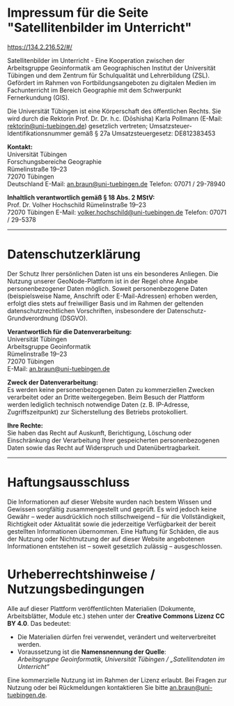 # Impressum für die Seite "Satellitenbilder im Unterricht"
https://134.2.216.52/#/

Satellitenbilder im Unterricht - Eine Kooperation zwischen der Arbeitsgruppe Geoinformatik am Geographischen Institut der Universität Tübingen und dem Zentrum für Schulqualität und Lehrerbildung (ZSL). Gefördert im Rahmen von Fortbildungsangeboten zu digitalen Medien im Fachunterricht im Bereich Geographie mit dem Schwerpunkt Fernerkundung (GIS).

Die Universität Tübingen ist eine Körperschaft des öffentlichen Rechts. Sie wird durch die Rektorin Prof. Dr. Dr. h.c. (Dōshisha) Karla Pollmann (E-Mail: rektorin@uni-tuebingen.de) gesetzlich vertreten; Umsatzsteuer-Identifikationsnummer gemäß § 27a Umsatzsteuergesetz: DE812383453

**Kontakt:**  
Universität Tübingen  
Forschungsbereiche Geographie  
Rümelinstraße 19–23  
72070 Tübingen  
Deutschland
E-Mail: [an.braun@uni-tuebingen.de](mailto:an.braun@uni-tuebingen.de)
Telefon: 07071 / 29-78940


**Inhaltlich verantwortlich gemäß § 18 Abs. 2 MStV:**  
Prof. Dr. Volher Hochschild
Rümelinstraße 19–23  
72070 Tübingen
E-Mail: [volker.hochschild@uni-tuebingen.de](mailto:volker.hochschild@uni-tuebingen.de)
Telefon: 07071 / 29-5378

---

# Datenschutzerklärung

Der Schutz Ihrer persönlichen Daten ist uns ein besonderes Anliegen. Die Nutzung unserer GeoNode-Plattform ist in der Regel ohne Angabe personenbezogener Daten möglich. Soweit personenbezogene Daten (beispielsweise Name, Anschrift oder E-Mail-Adressen) erhoben werden, erfolgt dies stets auf freiwilliger Basis und im Rahmen der geltenden datenschutzrechtlichen Vorschriften, insbesondere der Datenschutz-Grundverordnung (DSGVO).

**Verantwortlich für die Datenverarbeitung:**  
Universität Tübingen  
Arbeitsgruppe Geoinformatik  
Rümelinstraße 19–23  
72070 Tübingen  
E-Mail: [an.braun@uni-tuebingen.de](mailto:an.braun@uni-tuebingen.de)

**Zweck der Datenverarbeitung:**  
Es werden keine personenbezogenen Daten zu kommerziellen Zwecken verarbeitet oder an Dritte weitergegeben. Beim Besuch der Plattform werden lediglich technisch notwendige Daten (z. B. IP-Adresse, Zugriffszeitpunkt) zur Sicherstellung des Betriebs protokolliert.

**Ihre Rechte:**  
Sie haben das Recht auf Auskunft, Berichtigung, Löschung oder Einschränkung der Verarbeitung Ihrer gespeicherten personenbezogenen Daten sowie das Recht auf Widerspruch und Datenübertragbarkeit.

---

# Haftungsausschluss

Die Informationen auf dieser Website wurden nach bestem Wissen und Gewissen sorgfältig zusammengestellt und geprüft. Es wird jedoch keine Gewähr – weder ausdrücklich noch stillschweigend – für die Vollständigkeit, Richtigkeit oder Aktualität sowie die jederzeitige Verfügbarkeit der bereit gestellten Informationen übernommen. Eine Haftung für Schäden, die aus der Nutzung oder Nichtnutzung der auf dieser Website angebotenen Informationen entstehen ist – soweit gesetzlich zulässig – ausgeschlossen.

# Urheberrechtshinweise / Nutzungsbedingungen

Alle auf dieser Plattform veröffentlichten Materialien (Dokumente, Arbeitsblätter, Module etc.) stehen unter der **Creative Commons Lizenz CC BY 4.0**. Das bedeutet:

- Die Materialien dürfen frei verwendet, verändert und weiterverbreitet werden.
- Voraussetzung ist die **Namensnennung der Quelle**:  
  *Arbeitsgruppe Geoinformatik, Universität Tübingen / „Satellitendaten im Unterricht“*

Eine kommerzielle Nutzung ist im Rahmen der Lizenz erlaubt. Bei Fragen zur Nutzung oder bei Rückmeldungen kontaktieren Sie bitte [an.braun@uni-tuebingen.de](mailto:an.braun@uni-tuebingen.de).
